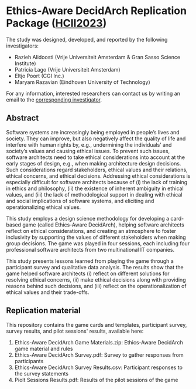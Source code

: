 
# Ethics-Aware DecidArch Replication Package ([HCII2023](https://2023.hci.international/))

The study was designed, developed, and reported by the following investigators:
* Razieh Alidoosti (Vrije Universiteit Amsterdam & Gran Sasso Science Institute)
* Patricia Lago (Vrije Universiteit Amsterdam)
* Eltjo Poort (CGI Inc.)
* Maryam Razavian (Eindhoven University of Technology)

For any information, interested researchers can contact us by writing an email to the [corresponding investigator](mailto:r.alidoosti@vu.nl).

## Abstract
Software systems are increasingly being employed in people’s lives and society. They can improve, but also negatively affect the quality of life and interfere with human rights by, e.g., undermining the individuals’ and society’s values and causing ethical issues. To prevent such issues, software architects need to take ethical considerations into account at the early stages of design, e.g., when making architecture design decisions. Such considerations regard stakeholders, ethical values and their relations, ethical concerns, and ethical decisions. Addressing ethical considerations is especially difficult for software architects because of (i) the lack of training in ethics and philosophy, (ii) the existence of inherent ambiguity in ethical values, and (iii) the lack of methodological support in dealing with ethical and social implications of software systems, and eliciting and operationalizing ethical values.

This study employs a design science methodology for developing a card-based game (called Ethics-Aware DecidArch), helping software architects reflect on ethical considerations, and creating an atmosphere to foster inclusivity by supporting the values of different stakeholders when making group decisions. The game was played in four sessions, each including four professional software architects from two multinational IT companies.

This study presents lessons learned from playing the game through a participant survey and qualitative data analysis. The results show that the game helped software architects (i) reflect on different solutions for resolving ethical concerns, (ii) make ethical decisions along with providing reasons behind such decisions, and (iii) reflect on the operationalization of ethical values and their trade-offs.


## Replication material
This repository contains the game cards and templates, participant survey, survey results, and pilot sessions' results, available here:
1. Ethics-Aware DecidArch Game Materials.zip: Ethics-Aware DecidArch game material and rules
2. Ethics-Aware DecidArch Survey.pdf: Survey to gather responses from participants
3. Ethics-Aware DecidArch Survey Results.csv: Participant responses to the survey statements
4. Piolt Sessions Results.pdf: Results of the pilot sessions of the game

